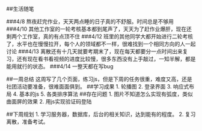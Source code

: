 ##生活随笔

###4/8
	熬夜赶完作业，天天两点睡的日子真的不舒服。时间总是不够用
###4/10
	其他工作室的一轮考核基本都到尾声了，天天为了赶作业爆肝，现在还剩两个工作室，真的有点顶不住
###4/12
	班里的其他同学大都开始进行二轮考核了，水平也在慢慢拉开，每个人的领域都不一样，很难找到一个相同方向的人一起讨论
###4/13
	离散还有十几天就要考期末了，现在每天都要分一点时间出来复习，还有现在看书看视频的进度比较慢，很多东西没有上手敲过，一知半解，都是能用就行的状态。
###4/14
	一整天都在写bug

##一周总结
	这周写了几个页面，练习js，但是下周的任务很重，难度又高，还是社团活动要准备，很难面面俱到。
##学习成果
	1. 轮播图
	2. 登录界面
	3. 响应式布局
	4. 基本的js
	5. 各类排序算法
##存在问题
	1. 图片不知道怎么实现有弧度，类似曲面屏的效果
	2. 用js实现验证码登陆

##下周规划
	1. 学习服务器，数据库，后台的相关知识，达到能有的程度。
	2. 复习离散，准备考试。